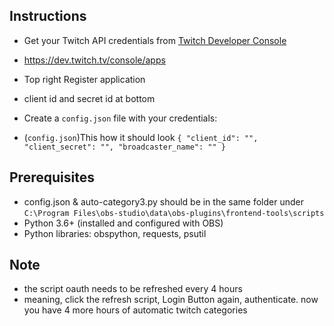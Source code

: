 ## Instructions
- Get your Twitch API credentials from [Twitch Developer Console](https://dev.twitch.tv/console)
- https://dev.twitch.tv/console/apps
- Top right Register application
- client id and secret id at bottom


- Create a `config.json` file with your credentials:
- (`config.json`)This how it should look
`{
    "client_id": "",
    "client_secret": "",
    "broadcaster_name": ""
}`

## Prerequisites 
- config.json & auto-category3.py should be in the same folder under `C:\Program Files\obs-studio\data\obs-plugins\frontend-tools\scripts`
- Python 3.6+ (installed and configured with OBS)
- Python libraries: obspython, requests, psutil

## Note
- the script oauth needs to be refreshed every 4 hours
- meaning, click the refresh script, Login Button again, authenticate. 
now you have 4 more hours of automatic twitch categories
